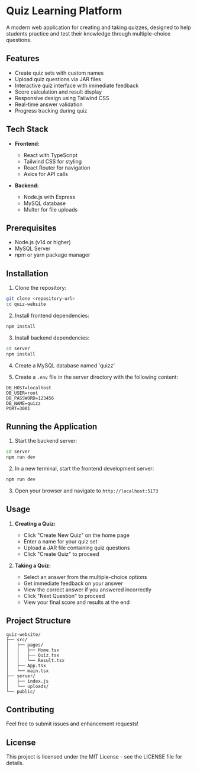 # Quiz Learning Platform

A modern web application for creating and taking quizzes, designed to help students practice and test their knowledge through multiple-choice questions.

## Features

- Create quiz sets with custom names
- Upload quiz questions via JAR files
- Interactive quiz interface with immediate feedback
- Score calculation and result display
- Responsive design using Tailwind CSS
- Real-time answer validation
- Progress tracking during quiz

## Tech Stack

- **Frontend:**
  - React with TypeScript
  - Tailwind CSS for styling
  - React Router for navigation
  - Axios for API calls

- **Backend:**
  - Node.js with Express
  - MySQL database
  - Multer for file uploads

## Prerequisites

- Node.js (v14 or higher)
- MySQL Server
- npm or yarn package manager

## Installation

1. Clone the repository:
```bash
git clone <repository-url>
cd quiz-website
```

2. Install frontend dependencies:
```bash
npm install
```

3. Install backend dependencies:
```bash
cd server
npm install
```

4. Create a MySQL database named 'quizz'

5. Create a `.env` file in the server directory with the following content:
```
DB_HOST=localhost
DB_USER=root
DB_PASSWORD=123456
DB_NAME=quizz
PORT=3001
```

## Running the Application

1. Start the backend server:
```bash
cd server
npm run dev
```

2. In a new terminal, start the frontend development server:
```bash
npm run dev
```

3. Open your browser and navigate to `http://localhost:5173`

## Usage

1. **Creating a Quiz:**
   - Click "Create New Quiz" on the home page
   - Enter a name for your quiz set
   - Upload a JAR file containing quiz questions
   - Click "Create Quiz" to proceed

2. **Taking a Quiz:**
   - Select an answer from the multiple-choice options
   - Get immediate feedback on your answer
   - View the correct answer if you answered incorrectly
   - Click "Next Question" to proceed
   - View your final score and results at the end

## Project Structure

```
quiz-website/
├── src/
│   ├── pages/
│   │   ├── Home.tsx
│   │   ├── Quiz.tsx
│   │   └── Result.tsx
│   ├── App.tsx
│   └── main.tsx
├── server/
│   ├── index.js
│   └── uploads/
└── public/
```

## Contributing

Feel free to submit issues and enhancement requests!

## License

This project is licensed under the MIT License - see the LICENSE file for details.
